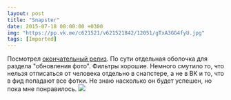 ```yaml
---
layout: post
title: "Snapster"
date: 2015-07-18 00:00:00 +0300
img: "https://pp.vk.me/c621521/v621521842/12051/gTxA3GG4fyU.jpg"
tags: [Imported]
---
```


Посмотрел [окончательный релиз](http://snapster.io). По сути отдельная оболочка для раздела "обновления фото".
Фильтры хорошие. Немного смутило то, что нельзя отписаться от человека отдельно в снапстере, а не в ВК и то, что в фид попадают все фотки.
Не знаю насколько он будет успешен, но пока мне понравилось. ![](gTxA3GG4fyU.jpg)
